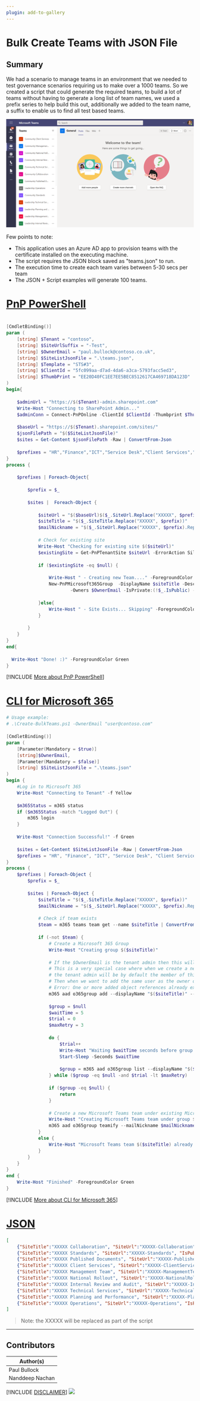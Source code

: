 ```yaml
---
plugin: add-to-gallery
---
```


# Bulk Create Teams with JSON File

## Summary

We had a scenario to manage teams in an environment that we needed to test governance scenarios requiring us to make over a 1000 teams. So we created a script that could generate the required teams, to build a lot of teams without having to generate a long list of team names, we used a prefix series to help build this out, additionally we added to the team name, a suffix to enable us to find all test based teams.

![Example Screenshot](assets/example.png)

Few points to note:

- This application uses an Azure AD app to provision teams with the certificate installed on the executing machine.
- The script requires the JSON block saved as "teams.json" to run.
- The execution time to create each team varies between 5-30 secs per team
- The JSON + Script examples will generate 100 teams.

# [PnP PowerShell](#tab/pnpps)
```powershell

[CmdletBinding()]
param (
    [string] $Tenant = "contoso",
    [string] $SiteUrlSuffix = "-Test",
    [string] $OwnerEmail = "paul.bullock@contoso.co.uk",
    [string] $SiteListJsonFile = ".\teams.json",
    [string] $Template = "STS#3",
    [string] $ClientId = "5fc099aa-d7ad-4da6-a3ca-5793facc5ed3",
    [string] $ThumbPrint = "EE20D40FC1EE7EE5BEC8512617CA469718DA123D"
)
begin{

    $adminUrl = "https://$($Tenant)-admin.sharepoint.com"
    Write-Host "Connecting to SharePoint Admin..."
    $adminConn = Connect-PnPOnline -ClientId $ClientId -Thumbprint $ThumbPrint -Tenant contoso.co.uk -Url $adminUrl -ReturnConnection

    $baseUrl = "https://$($Tenant).sharepoint.com/sites/"
    $jsonFilePath = "$($SiteListJsonFile)"
    $sites = Get-Content $jsonFilePath -Raw | ConvertFrom-Json

    $prefixes = "HR","Finance","ICT","Service Desk","Client Services","Project Alpha","Project Beta","Project Charlie","Leadership","Community"
}
process {

    $prefixes | Foreach-Object{

        $prefix = $_

        $sites |  Foreach-Object {

            $siteUrl = "$($baseUrl)$($_.SiteUrl.Replace("XXXXX", $prefix).Replace(" ",''))$($SiteUrlSuffix)"
            $siteTitle = "$($_.SiteTitle.Replace("XXXXX", $prefix))"
            $mailNickname = "$($_.SiteUrl.Replace("XXXXX", $prefix).Replace(" ",''))$($SiteUrlSuffix)"

            # Check for existing site
            Write-Host "Checking for existing site $($siteUrl)"
            $existingSite = Get-PnPTenantSite $siteUrl -ErrorAction Silent -Connection $adminConn

            if ($existingSite -eq $null) {

                Write-Host " - Creating new Team...." -ForegroundColor Cyan
                New-PnPMicrosoft365Group  -DisplayName $siteTitle -Description "Testing Site for $($siteTitle)" -MailNickname $mailNickname `
                        -Owners $OwnerEmail -IsPrivate:(!$_.IsPublic) -CreateTeam     
                
            }else{
                Write-Host " - Site Exists... Skipping" -ForegroundColor Yellow
            }

        }
    }
}
end{

  Write-Host "Done! :)" -ForegroundColor Green
}
```

[!INCLUDE [More about PnP PowerShell](../../docfx/includes/MORE-PNPPS.md)]

# [CLI for Microsoft 365](#tab/cli-m365-ps)
```powershell
# Usage example:
# .\Create-BulkTeams.ps1 -OwnerEmail "user@contoso.com"

[CmdletBinding()]
param (
    [Parameter(Mandatory = $true)]
    [string]$OwnerEmail,
    [Parameter(Mandatory = $false)]
    [string] $SiteListJsonFile = ".\teams.json"
)
begin {
    #Log in to Microsoft 365
    Write-Host "Connecting to Tenant" -f Yellow

    $m365Status = m365 status
    if ($m365Status -match "Logged Out") {
        m365 login
    }

    Write-Host "Connection Successful!" -f Green

    $sites = Get-Content $SiteListJsonFile -Raw | ConvertFrom-Json
    $prefixes = "HR", "Finance", "ICT", "Service Desk", "Client Services", "Project Alpha", "Project Beta", "Project Charlie", "Leadership", "Community"
}
process {
    $prefixes | Foreach-Object {
        $prefix = $_

        $sites | Foreach-Object {
            $siteTitle = "$($_.SiteTitle.Replace("XXXXX", $prefix))"
            $mailNickname = "$($_.SiteUrl.Replace("XXXXX", $prefix).Replace(" ",''))"

            # Check if team exists
            $team = m365 teams team get --name $siteTitle | ConvertFrom-Json

            if (-not $team) {
                # Create a Microsoft 365 Group                
                Write-Host "Creating group $($siteTitle)"

                # If the $OwnerEmail is the tenant admin then this will break.
                # This is a very special case where when we create a new o365group, 
                # the tenant admin will be by default the member of this group internally. 
                # Then when we want to add the same user as the owner of this group we will get the following error:
                # Error: One or more added object references already exist for the following modified properties: 'owners'.
                m365 aad o365group add --displayName "$($siteTitle)" --description "Testing Site for $($siteTitle)" --mailNickname $mailNickname --owners "$($OwnerEmail)" --isPrivate (!$_.IsPublic).ToString().ToLowerInvariant()

                $group = $null
                $waitTime = 5
                $trial = 0
                $maxRetry = 3

                do {
                    $trial++
                    Write-Host "Waiting $waitTime seconds before group provisioning is complete..."
                    Start-Sleep -Seconds $waitTime

                    $group = m365 aad o365group list --displayName "$($siteTitle)" | ConvertFrom-Json
                } while ($group -eq $null -and $trial -lt $maxRetry)

                if ($group -eq $null) { 
                    return
                }

                # Create a new Microsoft Teams team under existing Microsoft 365 group
                Write-Host "Creating Microsoft Teams team under group $($siteTitle)"
                m365 aad o365group teamify --mailNickname $mailNickname
            }
            else {
                Write-Host "Microsoft Teams team $($siteTitle) already exists"
            }
        }
    }
}
end {
    Write-Host "Finished" -ForegroundColor Green
}
```
[!INCLUDE [More about CLI for Microsoft 365](../../docfx/includes/MORE-CLIM365.md)]

# [JSON](#tab/json)
```json
[
    {"SiteTitle":"XXXXX Collaboration", "SiteUrl":"XXXXX-Collaboration", "IsPublic":true},
    {"SiteTitle":"XXXXX Standards", "SiteUrl":"XXXXX-Standards", "IsPublic":true},
    {"SiteTitle":"XXXXX Published Documents", "SiteUrl":"XXXXX-PublishedDocuments", "IsPublic":false},
    {"SiteTitle":"XXXXX Client Services", "SiteUrl":"XXXXX-ClientServices", "IsPublic":false},
    {"SiteTitle":"XXXXX Management Team", "SiteUrl":"XXXXX-ManagementTeam", "IsPublic":false},
    {"SiteTitle":"XXXXX National Rollout", "SiteUrl":"XXXXX-NationalRollout", "IsPublic":false},
    {"SiteTitle":"XXXXX Internal Review and Audit", "SiteUrl":"XXXXX-InternalReviewAndAudit", "IsPublic":false},
    {"SiteTitle":"XXXXX Technical Services", "SiteUrl":"XXXXX-TechnicalServices", "IsPublic":false},
    {"SiteTitle":"XXXXX Planning and Performance", "SiteUrl":"XXXXX-PlanningAndPerformance", "IsPublic":false},
    {"SiteTitle":"XXXXX Operations", "SiteUrl":"XXXXX-Operations", "IsPublic":false}
]
```

> Note: the XXXXX will be replaced as part of the script

***


## Contributors

| Author(s) |
|-----------|
| Paul Bullock |
| Nanddeep Nachan |


[!INCLUDE [DISCLAIMER](../../docfx/includes/DISCLAIMER.md)]
<img src="https://m365-visitor-stats.azurewebsites.net/script-samples/scripts/teams-bulk-create-teams" aria-hidden="true" />
